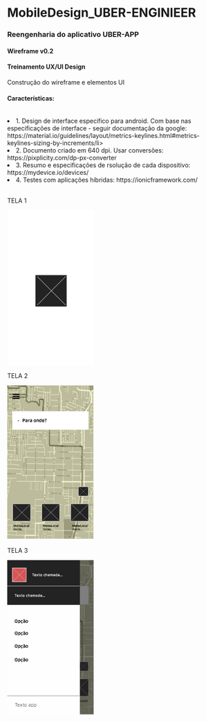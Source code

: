 # MobileDesign_UBER-ENGINIEER

### Reengenharia do aplicativo UBER-APP
#### Wireframe v0.2
#### Treinamento UX/UI Design

<p>Construção do wireframe e elementos UI</p>

#### Características:
<br>
<o>
  <li>1. Design de interface especifico para android. Com base nas especificações de interface - seguir documentação da google: https://material.io/guidelines/layout/metrics-keylines.html#metrics-keylines-sizing-by-increments/li>
  <li>2. Documento criado em 640 dpi. Usar conversões: https://pixplicity.com/dp-px-converter</li>
  <li>3. Resumo e especificações de rsolução de cada dispositivo: https://mydevice.io/devices/</li>
  <li>4. Testes com aplicações híbridas: https://ionicframework.com/</li>
</o>

<br>
<p>TELA 1</p>
<img src="https://github.com/EuFreela/MobileDesign_UBER-ENGINIER/blob/master/Tela%201.png" width="200" heigth="50">
<br>
<p>TELA 2</p>
<img src="https://github.com/EuFreela/MobileDesign_UBER-ENGINIER/blob/master/Tela%202.png" width="200" heigth="50">
<br>
<p>TELA 3</p>
<img src="https://github.com/EuFreela/MobileDesign_UBER-ENGINIER/blob/master/Tela3.png" width="200" heigth="50">